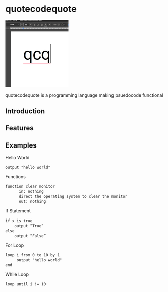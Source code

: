 # quotecodequote
<img src="https://github.com/kmarinsh/quotecodequote/blob/main/qcqlogo.jpg?raw=true" alt="drawing" width="200"/>


quotecodequote is a programming language making psuedocode functional
## Introduction

## Features

## Examples

Hello World
```
output "hello world"
```
Functions
```
function clear monitor
      in: nothing
      direct the operating system to clear the monitor
      out: nothing

```
If Statement
```
if x is true
    output “True”
else
    output “False”

```
For Loop
```
loop i from 0 to 10 by 1
     output "hello world"
end

```
While Loop
```
loop until i != 10
```

